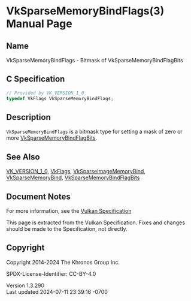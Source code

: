 # VkSparseMemoryBindFlags(3) Manual Page

## Name

VkSparseMemoryBindFlags - Bitmask of VkSparseMemoryBindFlagBits



## <a href="#_c_specification" class="anchor"></a>C Specification

``` c
// Provided by VK_VERSION_1_0
typedef VkFlags VkSparseMemoryBindFlags;
```

## <a href="#_description" class="anchor"></a>Description

`VkSparseMemoryBindFlags` is a bitmask type for setting a mask of zero
or more [VkSparseMemoryBindFlagBits](https://registry.khronos.org/vulkan/specs/1.3-extensions/man/html/VkSparseMemoryBindFlagBits.html).

## <a href="#_see_also" class="anchor"></a>See Also

[VK_VERSION_1_0](https://registry.khronos.org/vulkan/specs/1.3-extensions/man/html/VK_VERSION_1_0.html), [VkFlags](https://registry.khronos.org/vulkan/specs/1.3-extensions/man/html/VkFlags.html),
[VkSparseImageMemoryBind](https://registry.khronos.org/vulkan/specs/1.3-extensions/man/html/VkSparseImageMemoryBind.html),
[VkSparseMemoryBind](https://registry.khronos.org/vulkan/specs/1.3-extensions/man/html/VkSparseMemoryBind.html),
[VkSparseMemoryBindFlagBits](https://registry.khronos.org/vulkan/specs/1.3-extensions/man/html/VkSparseMemoryBindFlagBits.html)

## <a href="#_document_notes" class="anchor"></a>Document Notes

For more information, see the <a
href="https://registry.khronos.org/vulkan/specs/1.3-extensions/html/vkspec.html#VkSparseMemoryBindFlags"
target="_blank" rel="noopener">Vulkan Specification</a>

This page is extracted from the Vulkan Specification. Fixes and changes
should be made to the Specification, not directly.

## <a href="#_copyright" class="anchor"></a>Copyright

Copyright 2014-2024 The Khronos Group Inc.

SPDX-License-Identifier: CC-BY-4.0

Version 1.3.290  
Last updated 2024-07-11 23:39:16 -0700
